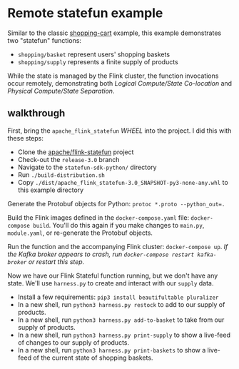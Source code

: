 # Remote statefun example

Similar to the classic [shopping-cart](https://github.com/apache/flink-statefun/tree/master/statefun-examples/statefun-shopping-cart-example) example, this example demonstrates two "statefun" functions:
- `shopping/basket` represent users' shopping baskets
- `shopping/supply` represents a finite supply of products

While the state is managed by the Flink cluster, the function invocations occur remotely, demonstrating both _Logical Compute/State Co-location_ and _Physical Compute/State Separation_.

## walkthrough

First, bring the `apache_flink_statefun` _WHEEL_ into the project. I did this with these steps:
- Clone the [apache/flink-statefun](https://github.com/apache/flink-statefun) project
- Check-out the `release-3.0` branch
- Navigate to the `statefun-sdk-python/` directory
- Run `./build-distribution.sh`
- Copy `./dist/apache_flink_statefun-3.0_SNAPSHOT-py3-none-any.whl` to this example directory

Generate the Protobuf objects for Python: `protoc *.proto --python_out=.`

Build the Flink images defined in the `docker-compose.yaml` file: `docker-compose build`. You'll do this again if you make changes to `main.py`, `module.yaml`, or re-generate the Protobuf objects.

Run the function and the accompanying Flink cluster: `docker-compose up`. _If the Kafka broker appears to crash, run `docker-compose restart kafka-broker` or restart this step._

Now we have our Flink Stateful function running, but we don't have any state. We'll use `harness.py` to create and interact with our `supply` data.
- Install a few requirements: `pip3 install beautifultable pluralizer`
- In a new shell, run `python3 harness.py restock` to add to our supply of products.
- In a new shell, run `python3 harness.py add-to-basket` to take from our supply of products.
- In a new shell, run `python3 harness.py print-supply` to show a live-feed of changes to our supply of products.
- In a new shell, run `python3 harness.py print-baskets` to show a live-feed of the current state of shopping baskets.
